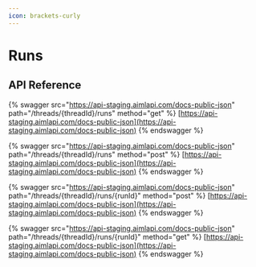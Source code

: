 ```yaml
---
icon: brackets-curly
---
```


# Runs

## API Reference

{% swagger src="https://api-staging.aimlapi.com/docs-public-json" path="/threads/{threadId}/runs" method="get" %}
[https://api-staging.aimlapi.com/docs-public-json](https://api-staging.aimlapi.com/docs-public-json)
{% endswagger %}

{% swagger src="https://api-staging.aimlapi.com/docs-public-json" path="/threads/{threadId}/runs" method="post" %}
[https://api-staging.aimlapi.com/docs-public-json](https://api-staging.aimlapi.com/docs-public-json)
{% endswagger %}

{% swagger src="https://api-staging.aimlapi.com/docs-public-json" path="/threads/{threadId}/runs/{runId}" method="post" %}
[https://api-staging.aimlapi.com/docs-public-json](https://api-staging.aimlapi.com/docs-public-json)
{% endswagger %}

{% swagger src="https://api-staging.aimlapi.com/docs-public-json" path="/threads/{threadId}/runs/{runId}" method="get" %}
[https://api-staging.aimlapi.com/docs-public-json](https://api-staging.aimlapi.com/docs-public-json)
{% endswagger %}
